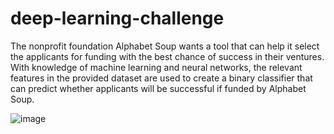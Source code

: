 # deep-learning-challenge

The nonprofit foundation Alphabet Soup wants a tool that can help it select the applicants for funding with the best chance of success in their ventures. 
With knowledge of machine learning and neural networks, the relevant features in the provided dataset are used to create a binary classifier that can predict whether applicants will be successful if funded by Alphabet Soup.

![image](https://github.com/lishanisrikaran/deep-learning-challenge/assets/126973634/0bb57403-28b5-4f3b-b68a-d8fef524e155)

